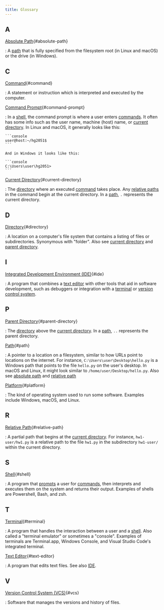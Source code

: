 ```yaml
---
title: Glossary
---
```


## A

[Absolute Path](#absolute-path){#absolute-path}

  : A [path](#path) that is fully specified from the filesystem root (in
    Linux and macOS) or the drive (in Windows).

## C

[Command](#command){#command}

  : A statement or instruction which is interpreted and executed by the
    computer.

[Command Prompt](#command-prompt){#command-prompt}

  : In a [shell](#shell), the command prompt is where a user enters
    [commands](#command). It often has some info such as the user name,
    machine (host) name, or [current directory](#current-directory). In
    Linux and macOS, it generally looks like this:

    ```console
    user@host:~/hg2051$
    ```

    And in Windows it looks like this:

    ```console
    C:\Users\user\hg2051>
    ```

[Current Directory](#current-directory){#current-directory}

  : The [directory](#directory) where an executed [command](#command)
    takes place. Any [relative paths](#relative-path) in the command
    begin at the current directory. In a [path](#path), `.` represents
    the current directory.

## D

[Directory](#directory){#directory}

  : A location on a computer's file system that contains a listing of
    files or subdirectories. Synonymous with "folder". Also see [current
    directory](#current-directory) and [parent
    directory](#parent-directory).

## I

[Integrated Development Environment (IDE)](#ide){#ide}

  : A program that combines a [text editor](#text-editor) with other
    tools that aid in software development, such as debuggers or
    integration with a [terminal](#terminal) or [version control
    system](#vcs).

## P

[Parent Directory](#parent-directory){#parent-directory}

  : The [directory](#directory) above the [current
    directory](#current-directory). In a [path](#path), `..` represents
    the parent directory.

[Path](#path){#path}

  : A pointer to a location on a filesystem, similar to how URLs point
    to locations on the internet. For instance,
    `C:\Users\user\Desktop\hello.py` is a Windows path that points to
    the file `hello.py` on the user's desktop. In macOS and Linux, it
    might look similar to `/home/user/Desktop/hello.py`. Also see [absolute path](#absolute-path) and [relative path](#relative-path)

[Platform](#platform){#platform}

  : The kind of operating system used to run some software. Examples
    include Windows, macOS, and Linux. 

## R

[Relative Path](#relative-path){#relative-path}

  : A partial path that begins at the [current
    directory](#current-directory). For instance, `hw1-user/hw1.py` is a
    relative path to the file `hw1.py` in the subdirectory `hw1-user/`
    within the current directory.

## S

[Shell](#shell){#shell}

  : A program that [prompts](#command-prompt) a user for
  [commands](#command), then interprets and executes them on the system
  and returns their output. Examples of shells are Powershell, Bash, and
  zsh.


## T

[Terminal](#terminal){#terminal}

  : A program that handles the interaction between a user and a
    [shell](#shell). Also called a "terminal emulator" or sometimes a
    "console". Examples of terminals are Terminal.app, Windows Console,
    and Visual Studio Code's integrated terminal.

[Text Editor](#text-editor){#text-editor}

  : A program that edits text files. See also [IDE](#ide).

## V

[Version Control System (VCS)](#vcs){#vcs}

  : Software that manages the versions and history of files.

